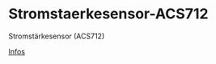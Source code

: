 # Stromstaerkesensor-ACS712
Stromstärkesensor (ACS712)



[Infos](https://funduino.de/stromstaerkesensor-arduino)
